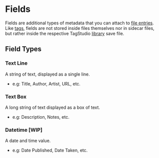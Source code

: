 # Fields

Fields are additional types of metadata that you can attach to [file entries](./entry.md). Like [tags](./tag.md), fields are not stored inside files themselves nor in sidecar files, but rather inside the respective TagStudio [library](./index.md) save file.

## Field Types

### Text Line

A string of text, displayed as a single line.

-   e.g: Title, Author, Artist, URL, etc.

### Text Box

A long string of text displayed as a box of text.

-   e.g: Description, Notes, etc.

### Datetime [WIP]

A date and time value.

-   e.g: Date Published, Date Taken, etc.
